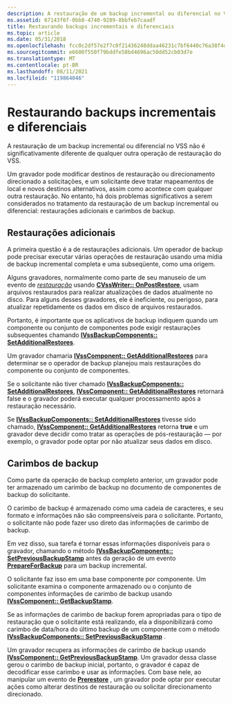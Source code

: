 ```yaml
---
description: A restauração de um backup incremental ou diferencial no VSS não é significativamente diferente de qualquer outra operação de restauração do VSS.
ms.assetid: 67143f6f-0bb8-4740-9289-8bbfeb7caadf
title: Restaurando backups incrementais e diferenciais
ms.topic: article
ms.date: 05/31/2018
ms.openlocfilehash: fcc0c2df57e2f7c0f21436248ddaa46231c7bf6440c76a38f4d1c92ab2adf97f
ms.sourcegitcommit: e6600f550f79bddfe58bd4696ac50dd52cb03d7e
ms.translationtype: MT
ms.contentlocale: pt-BR
ms.lasthandoff: 08/11/2021
ms.locfileid: "119864046"
---
```

# <a name="restoring-incremental-and-differential-backups"></a>Restaurando backups incrementais e diferenciais

A restauração de um backup incremental ou diferencial no VSS não é significativamente diferente de qualquer outra operação de restauração do VSS.

Um gravador pode modificar destinos de restauração ou direcionamento direcionado a solicitações, e um solicitante deve tratar mapeamentos de local e novos destinos alternativos, assim como acontece com qualquer outra restauração. No entanto, há dois problemas significativos a serem considerados no tratamento da restauração de um backup incremental ou diferencial: restaurações adicionais e carimbos de backup.

## <a name="additional-restores"></a>Restaurações adicionais

A primeira questão é a de restaurações adicionais. Um operador de backup pode precisar executar várias operações de restauração usando uma mídia de backup incremental completa e uma subseqüente, como uma origem.

Alguns gravadores, normalmente como parte de seu manuseio de um evento de [*restauração*](vssgloss-p.md) usando [**CVssWriter:: OnPostRestore**](/windows/desktop/api/VsWriter/nf-vswriter-cvsswriter-onpostrestore), usam arquivos restaurados para realizar atualizações de dados atualmente no disco. Para alguns desses gravadores, ele é ineficiente, ou perigoso, para atualizar repetidamente os dados em disco de arquivos restaurados.

Portanto, é importante que os aplicativos de backup indiquem quando um componente ou conjunto de componentes pode exigir restaurações subsequentes chamando [**IVssBackupComponents:: SetAdditionalRestores**](/windows/desktop/api/VsBackup/nf-vsbackup-ivssbackupcomponents-setadditionalrestores).

Um gravador chamaria [**IVssComponent:: GetAdditionalRestores**](/windows/desktop/api/VsWriter/nf-vswriter-ivsscomponent-getadditionalrestores) para determinar se o operador de backup planejou mais restaurações do componente ou conjunto de componentes.

Se o solicitante não tiver chamado [**IVssBackupComponents:: SetAdditionalRestores**](/windows/desktop/api/VsBackup/nf-vsbackup-ivssbackupcomponents-setadditionalrestores), [**IVssComponent:: GetAdditionalRestores**](/windows/desktop/api/VsWriter/nf-vswriter-ivsscomponent-getadditionalrestores) retornará false e o gravador poderá executar qualquer processamento após a restauração necessário.

Se [**IVssBackupComponents:: SetAdditionalRestores**](/windows/desktop/api/VsBackup/nf-vsbackup-ivssbackupcomponents-setadditionalrestores) tivesse sido chamado, [**IVssComponent:: GetAdditionalRestores**](/windows/desktop/api/VsWriter/nf-vswriter-ivsscomponent-getadditionalrestores) retorna **true** e um gravador deve decidir como tratar as operações de pós-restauração — por exemplo, o gravador pode optar por não atualizar seus dados em disco.

## <a name="backup-stamps"></a>Carimbos de backup

Como parte da operação de backup completo anterior, um gravador pode ter armazenado um carimbo de backup no documento de componentes de backup do solicitante.

O carimbo de backup é armazenado como uma cadeia de caracteres, e seu formato e informações não são compreensíveis para o solicitante. Portanto, o solicitante não pode fazer uso direto das informações de carimbo de backup.

Em vez disso, sua tarefa é tornar essas informações disponíveis para o gravador, chamando o método [**IVssBackupComponents:: SetPreviousBackupStamp**](/windows/desktop/api/VsBackup/nf-vsbackup-ivssbackupcomponents-setpreviousbackupstamp) antes da geração de um evento [**PrepareForBackup**](/windows/desktop/api/VsBackup/nf-vsbackup-ivssbackupcomponents-prepareforbackup) para um backup incremental.

O solicitante faz isso em uma base componente por componente. Um solicitante examina o componente armazenado ou o conjunto de componentes informações de carimbo de backup usando [**IVssComponent:: GetBackupStamp**](/windows/desktop/api/VsWriter/nf-vswriter-ivsscomponent-getbackupstamp).

Se as informações de carimbo de backup forem apropriadas para o tipo de restauração que o solicitante está realizando, ela a disponibilizará como carimbo de data/hora do último backup de um componente com o método [**IVssBackupComponents:: SetPreviousBackupStamp**](/windows/desktop/api/VsBackup/nf-vsbackup-ivssbackupcomponents-setpreviousbackupstamp) .

Um gravador recupera as informações de carimbo de backup usando [**IVssComponent:: GetPreviousBackupStamp**](/windows/desktop/api/VsWriter/nf-vswriter-ivsscomponent-getpreviousbackupstamp). Um gravador dessa classe gerou o carimbo de backup inicial, portanto, o gravador é capaz de decodificar esse carimbo e usar as informações. Com base nele, ao manipular um evento de [**Prerestore**](/windows/desktop/api/VsBackup/nf-vsbackup-ivssbackupcomponents-prerestore) , um gravador pode optar por executar ações como alterar destinos de restauração ou solicitar direcionamento direcionado.

 

 



